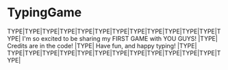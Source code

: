 # TypingGame
TYPE|TYPE|TYPE|TYPE|TYPE|TYPE|TYPE|TYPE|TYPE|TYPE|TYPE|TYPE|TYPE|
I'm so excited to be sharing my FIRST GAME with YOU GUYS!  |TYPE|
Credits are in the code!                                   |TYPE|
Have fun, and happy typing!                                |TYPE|
TYPE|TYPE|TYPE|TYPE|TYPE|TYPE|TYPE|TYPE|TYPE|TYPE|TYPE|TYPE|TYPE|

